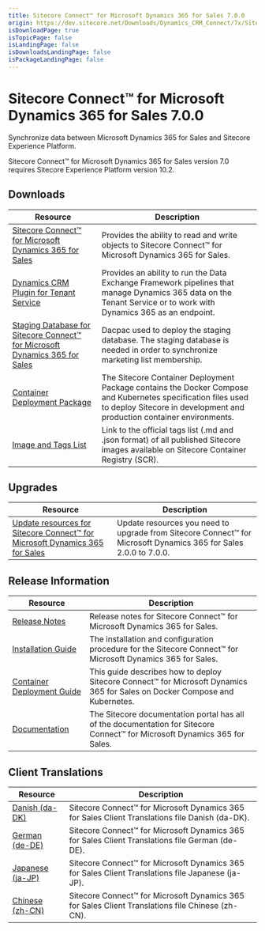 ```yaml
---
title: Sitecore Connect™ for Microsoft Dynamics 365 for Sales 7.0.0
origin: https://dev.sitecore.net/Downloads/Dynamics_CRM_Connect/7x/Sitecore_Connect_for_Microsoft_Dynamics_365_for_Sales_700
isDownloadPage: true
isTopicPage: false
isLandingPage: false
isDownloadsLandingPage: false
isPackageLandingPage: false
---
```


# Sitecore Connect™ for Microsoft Dynamics 365 for Sales 7.0.0

Synchronize data between Microsoft Dynamics 365 for Sales and Sitecore Experience Platform.

  <Alert variant='warning' mb={4}>
    <AlertIcon />
    Sitecore Connect™ for Microsoft Dynamics 365 for Sales version 7.0 requires Sitecore Experience Platform version 10.2.
  </Alert>
  

## Downloads

 | Resource | Description |
 | --- | --- |
 | [Sitecore Connect™ for Microsoft Dynamics 365 for Sales](https://scdp.blob.core.windows.net/downloads/Dynamics%20CRM%20Connect/7x/Sitecore%20Connect%20for%20Microsoft%20Dynamics%20365%20for%20Sales%20700/Secure/Sitecore%20Connect%20for%20Microsoft%20Dynamics%20365%20for%20Sales%207.0.0%20rev.%2001499.zip) | Provides the ability to read and write objects to Sitecore Connect™ for Microsoft Dynamics 365 for Sales. |
 | [Dynamics CRM Plugin for Tenant Service](https://scdp.blob.core.windows.net/downloads/Dynamics%20CRM%20Connect/7x/Sitecore%20Connect%20for%20Microsoft%20Dynamics%20365%20for%20Sales%20700/Secure/Sitecore%20Connect%20for%20Microsoft%20Dynamics%20365%20for%20Sales%20Plugin%20for%20Tenant%20Service%207.0.0%20rev.%2001499.scwdp.zip) | Provides an ability to run the Data Exchange Framework pipelines that manage Dynamics 365 data on the Tenant Service or to work with Dynamics 365 as an endpoint. |
 | [Staging Database for Sitecore Connect™ for Microsoft Dynamics 365 for Sales](https://scdp.blob.core.windows.net/downloads/Dynamics%20CRM%20Connect/7x/Sitecore%20Connect%20for%20Microsoft%20Dynamics%20365%20for%20Sales%20700/Secure/Sitecore.DataExchange.Staging.dacpac) | Dacpac used to deploy the staging database. The staging database is needed in order to synchronize marketing list membership. |
 | [Container Deployment Package](https://github.com/Sitecore/container-deployment/releases/tag/dcrm%2F7.0.0.01499.150) | The Sitecore Container Deployment Package contains the Docker Compose and Kubernetes specification files used to deploy Sitecore in development and production container environments. |
 | [Image and Tags List](https://github.com/Sitecore/docker-images/tree/master/tags) | Link to the official tags list (.md and .json format) of all published Sitecore images available on Sitecore Container Registry (SCR). |

## Upgrades

 | Resource | Description |
 | --- | --- |
 | [Update resources for Sitecore Connect™ for Microsoft Dynamics 365 for Sales](/downloads/Resource_files_for_Modules/1x/Resource_files_for_Modules_100) | Update resources you need to upgrade from Sitecore Connect™ for Microsoft Dynamics 365 for Sales 2.0.0 to 7.0.0. |

## Release Information

 | Resource | Description |
 | --- | --- |
 | [Release Notes](/downloads/Dynamics_CRM_Connect/7x/Sitecore_Connect_for_Microsoft_Dynamics_365_for_Sales_700/Release_Notes) | Release notes for Sitecore Connect™ for Microsoft Dynamics 365 for Sales. |
 | [Installation Guide](https://doc.sitecore.com/xp/en/developers/dynamics-crm-connect/70/sitecore-connect-for-microsoft-dynamics-365-for-sales/install-sitecore-connect-for-microsoft-dynamics-for-sales-365-on-prem.html) | The installation and configuration procedure for the Sitecore Connect™ for Microsoft Dynamics 365 for Sales. |
 | [Container Deployment Guide](https://doc.sitecore.com/xp/en/developers/dynamics-crm-connect/70/sitecore-connect-for-microsoft-dynamics-365-for-sales/install-sitecore-connect-for-microsoft-dynamics-365-for-sales-on-containers.html) | This guide describes how to deploy Sitecore Connect™ for Microsoft Dynamics 365 for Sales on Docker Compose and Kubernetes. |
 | [Documentation](https://doc.sitecore.com/xp/en/developers/dynamics-crm-connect/70/sitecore-connect-for-microsoft-dynamics-365-for-sales/index-en.html) | The Sitecore documentation portal has all of the documentation for Sitecore Connect™ for Microsoft Dynamics 365 for Sales. |

## Client Translations

 | Resource | Description |
 | --- | --- |
 | [Danish (da-DK)](https://scdp.blob.core.windows.net/downloads/Dynamics%20CRM%20Connect/7x/Sitecore%20Connect%20for%20Microsoft%20Dynamics%20365%20for%20Sales%20700/Secure/Sitecore%20Connect%20for%20Microsoft%20Dynamics%20365%20for%20Sales%207.0.0%20rev.%2001499%20(da-DK).zip) | Sitecore Connect™ for Microsoft Dynamics 365 for Sales Client Translations file Danish (da-DK). |
 | [German (de-DE)](https://scdp.blob.core.windows.net/downloads/Dynamics%20CRM%20Connect/7x/Sitecore%20Connect%20for%20Microsoft%20Dynamics%20365%20for%20Sales%20700/Secure/Sitecore%20Connect%20for%20Microsoft%20Dynamics%20365%20for%20Sales%207.0.0%20rev.%2001499%20(de-DE).zip) | Sitecore Connect™ for Microsoft Dynamics 365 for Sales Client Translations file German (de-DE). |
 | [Japanese (ja-JP)](https://scdp.blob.core.windows.net/downloads/Dynamics%20CRM%20Connect/7x/Sitecore%20Connect%20for%20Microsoft%20Dynamics%20365%20for%20Sales%20700/Secure/Sitecore%20Connect%20for%20Microsoft%20Dynamics%20365%20for%20Sales%207.0.0%20rev.%2001499%20(ja-JP).zip) | Sitecore Connect™ for Microsoft Dynamics 365 for Sales Client Translations file Japanese (ja-JP). |
 | [Chinese (zh-CN)](https://scdp.blob.core.windows.net/downloads/Dynamics%20CRM%20Connect/7x/Sitecore%20Connect%20for%20Microsoft%20Dynamics%20365%20for%20Sales%20700/Secure/Sitecore%20Connect%20for%20Microsoft%20Dynamics%20365%20for%20Sales%207.0.0%20rev.%2001499%20(zh-CN).zip) | Sitecore Connect™ for Microsoft Dynamics 365 for Sales Client Translations file Chinese (zh-CN). |